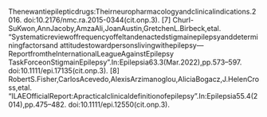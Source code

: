 Thenewantiepilepticdrugs:Theirneuropharmacologyandclinicalindications.2016.
doi:10.2176/nmc.ra.2015-0344(cit.onp.3).
[7] Churl-SuKwon,AnnJacoby,AmzaAli,JoanAustin,GretchenL.Birbeck,etal.
“Systematicreviewoffrequencyoffeltandenactedstigmainepilepsyanddeterminingfactorsand
attitudestowardpersonslivingwithepilepsy—ReportfromtheInternationalLeagueAgainstEpilepsy
TaskForceonStigmainEpilepsy”.In:Epilepsia63.3(Mar.2022),pp.573–597.
doi:10.1111/epi.17135(cit.onp.3).
[8] RobertS.Fisher,CarlosAcevedo,AlexisArzimanoglou,AliciaBogacz,J.HelenCross,etal.
“ILAEOfficialReport:Apracticalclinicaldefinitionofepilepsy”.In:Epilepsia55.4(2014),pp.475–482.
doi:10.1111/epi.12550(cit.onp.3).